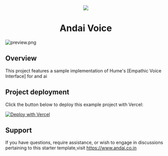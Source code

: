 <div align="center">
  <img src="https://storage.googleapis.com/hume-public-logos/hume/hume-banner.png">
  <h1>Andai Voice</h1>
</div>

![preview.png](preview.png)

## Overview

This project features a sample implementation of Hume's [Empathic Voice Interface] for and ai

## Project deployment

Click the button below to deploy this example project with Vercel:

[![Deploy with Vercel](https://vercel.com/button)](https://vercel.com/new/clone?repository-url=https%3A%2F%2Fgithub.com%2Fhumeai%2Fhume-evi-next-js-starter&env=HUME_API_KEY,HUME_CLIENT_SECRET)

## Support

If you have questions, require assistance, or wish to engage in discussions pertaining to this starter template,visit https://www.andai.co.in